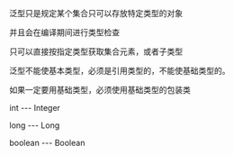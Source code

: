 

泛型只是规定某个集合只可以存放特定类型的对象

并且会在编译期间进行类型检查

只可以直接按指定类型获取集合元素，或者子类型

泛型不能使基本类型，必须是引用类型的，不能使基础类型的。

如果一定要用基础类型，必须使用基础类型的包装类

int --- Integer

long --- Long

boolean --- Boolean